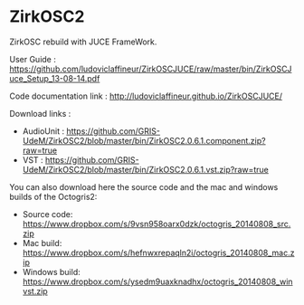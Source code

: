 ZirkOSC2
===========

ZirkOSC rebuild with JUCE FrameWork.

User Guide : https://github.com/ludoviclaffineur/ZirkOSCJUCE/raw/master/bin/ZirkOSCJuce_Setup_13-08-14.pdf

Code documentation link : http://ludoviclaffineur.github.io/ZirkOSCJUCE/

Download links :

- AudioUnit :
			https://github.com/GRIS-UdeM/ZirkOSC2/blob/master/bin/ZirkOSC2.0.6.1.component.zip?raw=true
- VST :
			https://github.com/GRIS-UdeM/ZirkOSC2/blob/master/bin/ZirkOSC2.0.6.1.vst.zip?raw=true

You can also download here the source code and the mac and windows builds of the Octogris2:

- Source code: 
			https://www.dropbox.com/s/9vsn958oarx0dzk/octogris_20140808_src.zip
- Mac build:
			https://www.dropbox.com/s/hefnwxrepaqln2i/octogris_20140808_mac.zip
- Windows build:
			https://www.dropbox.com/s/ysedm9uaxknadhx/octogris_20140808_winvst.zip

